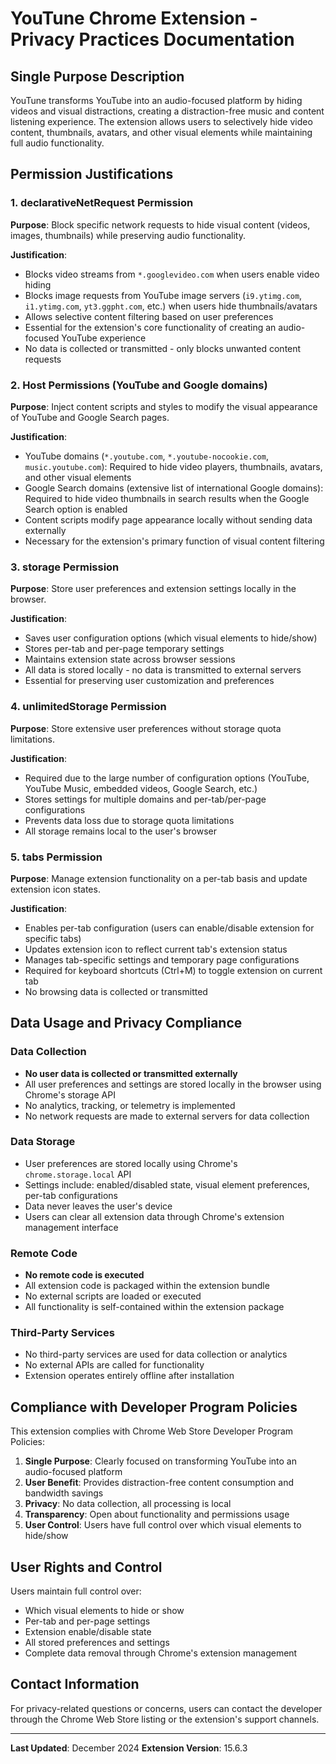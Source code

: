 # YouTune Chrome Extension - Privacy Practices Documentation

## Single Purpose Description

YouTune transforms YouTube into an audio-focused platform by hiding videos and visual distractions, creating a distraction-free music and content listening experience. The extension allows users to selectively hide video content, thumbnails, avatars, and other visual elements while maintaining full audio functionality.

## Permission Justifications

### 1. declarativeNetRequest Permission

**Purpose**: Block specific network requests to hide visual content (videos, images, thumbnails) while preserving audio functionality.

**Justification**: 
- Blocks video streams from `*.googlevideo.com` when users enable video hiding
- Blocks image requests from YouTube image servers (`i9.ytimg.com`, `i1.ytimg.com`, `yt3.ggpht.com`, etc.) when users hide thumbnails/avatars
- Allows selective content filtering based on user preferences
- Essential for the extension's core functionality of creating an audio-focused YouTube experience
- No data is collected or transmitted - only blocks unwanted content requests

### 2. Host Permissions (YouTube and Google domains)

**Purpose**: Inject content scripts and styles to modify the visual appearance of YouTube and Google Search pages.

**Justification**:
- YouTube domains (`*.youtube.com`, `*.youtube-nocookie.com`, `music.youtube.com`): Required to hide video players, thumbnails, avatars, and other visual elements
- Google Search domains (extensive list of international Google domains): Required to hide video thumbnails in search results when the Google Search option is enabled
- Content scripts modify page appearance locally without sending data externally
- Necessary for the extension's primary function of visual content filtering

### 3. storage Permission

**Purpose**: Store user preferences and extension settings locally in the browser.

**Justification**:
- Saves user configuration options (which visual elements to hide/show)
- Stores per-tab and per-page temporary settings
- Maintains extension state across browser sessions
- All data is stored locally - no data is transmitted to external servers
- Essential for preserving user customization and preferences

### 4. unlimitedStorage Permission

**Purpose**: Store extensive user preferences without storage quota limitations.

**Justification**:
- Required due to the large number of configuration options (YouTube, YouTube Music, embedded videos, Google Search, etc.)
- Stores settings for multiple domains and per-tab/per-page configurations
- Prevents data loss due to storage quota limitations
- All storage remains local to the user's browser

### 5. tabs Permission

**Purpose**: Manage extension functionality on a per-tab basis and update extension icon states.

**Justification**:
- Enables per-tab configuration (users can enable/disable extension for specific tabs)
- Updates extension icon to reflect current tab's extension status
- Manages tab-specific settings and temporary page configurations
- Required for keyboard shortcuts (Ctrl+M) to toggle extension on current tab
- No browsing data is collected or transmitted

## Data Usage and Privacy Compliance

### Data Collection
- **No user data is collected or transmitted externally**
- All user preferences and settings are stored locally in the browser using Chrome's storage API
- No analytics, tracking, or telemetry is implemented
- No network requests are made to external servers for data collection

### Data Storage
- User preferences are stored locally using Chrome's `chrome.storage.local` API
- Settings include: enabled/disabled state, visual element preferences, per-tab configurations
- Data never leaves the user's device
- Users can clear all extension data through Chrome's extension management interface

### Remote Code
- **No remote code is executed**
- All extension code is packaged within the extension bundle
- No external scripts are loaded or executed
- All functionality is self-contained within the extension package

### Third-Party Services
- No third-party services are used for data collection or analytics
- No external APIs are called for functionality
- Extension operates entirely offline after installation

## Compliance with Developer Program Policies

This extension complies with Chrome Web Store Developer Program Policies:

1. **Single Purpose**: Clearly focused on transforming YouTube into an audio-focused platform
2. **User Benefit**: Provides distraction-free content consumption and bandwidth savings
3. **Privacy**: No data collection, all processing is local
4. **Transparency**: Open about functionality and permissions usage
5. **User Control**: Users have full control over which visual elements to hide/show

## User Rights and Control

Users maintain full control over:
- Which visual elements to hide or show
- Per-tab and per-page settings
- Extension enable/disable state
- All stored preferences and settings
- Complete data removal through Chrome's extension management

## Contact Information

For privacy-related questions or concerns, users can contact the developer through the Chrome Web Store listing or the extension's support channels.

---

**Last Updated**: December 2024
**Extension Version**: 15.6.3